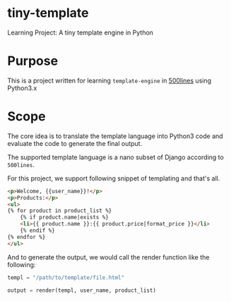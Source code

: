 # tiny-template
Learning Project: A tiny template engine in Python

# Purpose

This is a project written for learning `template-engine` in [500lines](https://github.com/aosabook/500lines/blob/master/template-engine/template-engine.markdown) using Python3.x

# Scope

The core idea is to translate the template language into Python3 code and evaluate the code to generate the final output.

The supported template language is a nano subset of Django according to `500lines`.

For this project, we support following snippet of templating and that's all.

```html
<p>Welcome, {{user_name}}!</p>
<p>Products:</p>
<ul>
{% for product in product_list %}
    {% if product.name|exists %}
    <li>{{ product.name }}:{{ product.price|format_price }}</li>
    {% endif %}
{% endfor %}
</ul>
```

And to generate the output, we would call the render function like the following:
```python
templ = "/path/to/template/file.html"

output = render(templ, user_name, product_list)
```
